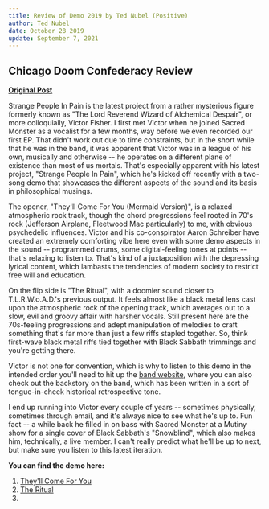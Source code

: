 ```yaml
---
title: Review of Demo 2019 by Ted Nubel (Positive)
author: Ted Nubel
date: October 28 2019
update: September 7, 2021
---
```


## Chicago Doom Confederacy Review

**[Original Post](http://www.chicagodoomconfederacy.com/review-strange-people-in-pain-demo-2019/)**

<article-image src="demo-2019.png" alt="Demo 2019"></article-image>

Strange People In Pain is the latest project from a rather mysterious figure formerly known as "The Lord Reverend Wizard of Alchemical Despair", or more colloquially, Victor Fisher. I first met Victor when he joined Sacred Monster as a vocalist for a few months, way before we even recorded our first EP. That didn't work out due to time constraints, but in the short while that he was in the band, it was apparent that Victor was in a league of his own, musically and otherwise -- he operates on a different plane of existence than most of us mortals. That's especially apparent with his latest project, "Strange People In Pain", which he's kicked off recently with a two-song demo that showcases the different aspects of the sound and its basis in philosophical musings.

The opener, "They'll Come For You (Mermaid Version)", is a relaxed atmospheric rock track, though the chord progressions feel rooted in 70's rock (Jefferson Airplane, Fleetwood Mac particularly) to me, with obvious psychedelic influences. Victor and his co-conspirator Aaron Schreiber have created an extremely comforting vibe here even with some demo aspects in the sound -- programmed drums, some digital-feeling tones at points -- that's relaxing to listen to. That's kind of a juxtaposition with the depressing lyrical content, which lambasts the tendencies of modern society to restrict free will and education.

On the flip side is "The Ritual", with a doomier sound closer to T.L.R.W.o.A.D.'s previous output. It feels almost like a black metal lens cast upon the atmospheric rock of the opening track, which averages out to a slow, evil and groovy affair with harsher vocals. Still present here are the 70s-feeling progressions and adept manipulation of melodies to craft something that's far more than just a few riffs stapled together. So, think first-wave black metal riffs tied together with Black Sabbath trimmings and you're getting there.

Victor is not one for convention, which is why to listen to this demo in the intended order you'll need to hit up the [band website](https://victorslibrary.com), where you can also check out the backstory on the band, which has been written in a sort of tongue-in-cheek historical retrospective tone.

I end up running into Victor every couple of years -- sometimes physically, sometimes through email, and it's always nice to see what he's up to. Fun fact -- a while back he filled in on bass with Sacred Monster at a Mutiny show for a single cover of Black Sabbath's "Snowblind", which also makes him, technically, a live member. I can't really predict what he'll be up to next, but make sure you listen to this latest iteration.

**You can find the demo here:**
1. [They'll Come For You](/theyll-come-for-you/)
2. [The Ritual](/the-ritual/)
3. 